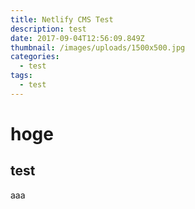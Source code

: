 ```yaml
---
title: Netlify CMS Test
description: test
date: 2017-09-04T12:56:09.849Z
thumbnail: /images/uploads/1500x500.jpg
categories:
  - test
tags:
  - test
---
```

# hoge
## test
aaa
